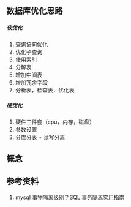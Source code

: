 ## 数据库优化思路
##### 软优化
  1. 查询语句优化
  2. 优化子查询
  3. 使用索引
  4. 分解表
  5. 增加中间表
  6. 增加冗余字段
  7. 分析表，检查表，优化表
##### 硬优化
  1. 硬件三件套（cpu，内存，磁盘）
  2. 参数设置
  3. 分库分表 + 读写分离


## 概念


## 参考资料
1. mysql 事物隔离级别？[SQL 事务隔离实用指南](https://juejin.im/post/59b7ce03f265da0672281fcc?utm_source=gold-miner&utm_medium=readme&utm_campaign=github)
